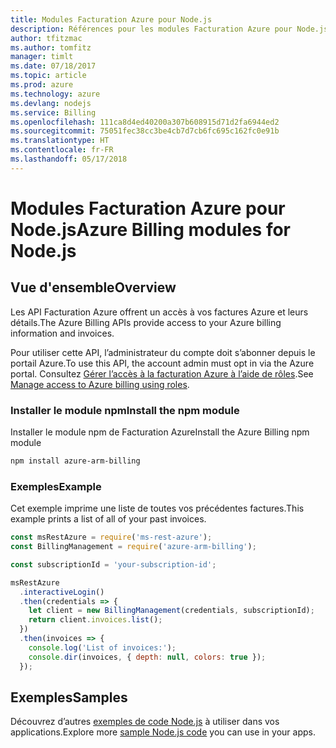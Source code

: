 ```yaml
---
title: Modules Facturation Azure pour Node.js
description: Références pour les modules Facturation Azure pour Node.js
author: tfitzmac
ms.author: tomfitz
manager: timlt
ms.date: 07/18/2017
ms.topic: article
ms.prod: azure
ms.technology: azure
ms.devlang: nodejs
ms.service: Billing
ms.openlocfilehash: 111ca8d4ed40200a307b608915d71d2fa6944ed2
ms.sourcegitcommit: 75051fec38cc3be4cb7d7cb6fc695c162fc0e91b
ms.translationtype: HT
ms.contentlocale: fr-FR
ms.lasthandoff: 05/17/2018
---
```

# <a name="azure-billing-modules-for-nodejs"></a><span data-ttu-id="6a22c-103">Modules Facturation Azure pour Node.js</span><span class="sxs-lookup"><span data-stu-id="6a22c-103">Azure Billing modules for Node.js</span></span>

## <a name="overview"></a><span data-ttu-id="6a22c-104">Vue d'ensemble</span><span class="sxs-lookup"><span data-stu-id="6a22c-104">Overview</span></span>
<span data-ttu-id="6a22c-105">Les API Facturation Azure offrent un accès à vos factures Azure et leurs détails.</span><span class="sxs-lookup"><span data-stu-id="6a22c-105">The Azure Billing APIs provide access to your Azure billing information and invoices.</span></span>

<span data-ttu-id="6a22c-106">Pour utiliser cette API, l’administrateur du compte doit s’abonner depuis le portail Azure.</span><span class="sxs-lookup"><span data-stu-id="6a22c-106">To use this API, the account admin must opt in via the Azure portal.</span></span> <span data-ttu-id="6a22c-107">Consultez [Gérer l’accès à la facturation Azure à l’aide de rôles](https://docs.microsoft.com/azure/billing/billing-manage-access).</span><span class="sxs-lookup"><span data-stu-id="6a22c-107">See [Manage access to Azure billing using roles](https://docs.microsoft.com/azure/billing/billing-manage-access).</span></span>

### <a name="install-the-npm-module"></a><span data-ttu-id="6a22c-108">Installer le module npm</span><span class="sxs-lookup"><span data-stu-id="6a22c-108">Install the npm module</span></span> 

<span data-ttu-id="6a22c-109">Installer le module npm de Facturation Azure</span><span class="sxs-lookup"><span data-stu-id="6a22c-109">Install the Azure Billing npm module</span></span> 

```bash
npm install azure-arm-billing
```
### <a name="example"></a><span data-ttu-id="6a22c-110">Exemples</span><span class="sxs-lookup"><span data-stu-id="6a22c-110">Example</span></span> 
 
<span data-ttu-id="6a22c-111">Cet exemple imprime une liste de toutes vos précédentes factures.</span><span class="sxs-lookup"><span data-stu-id="6a22c-111">This example prints a list of all of your past invoices.</span></span>
 
```javascript 
const msRestAzure = require('ms-rest-azure');
const BillingManagement = require('azure-arm-billing');

const subscriptionId = 'your-subscription-id';

msRestAzure
  .interactiveLogin()
  .then(credentials => {
    let client = new BillingManagement(credentials, subscriptionId);
    return client.invoices.list();
  })
  .then(invoices => {
    console.log('List of invoices:');
    console.dir(invoices, { depth: null, colors: true });
  });
``` 


## <a name="samples"></a><span data-ttu-id="6a22c-112">Exemples</span><span class="sxs-lookup"><span data-stu-id="6a22c-112">Samples</span></span>

<span data-ttu-id="6a22c-113">Découvrez d’autres [exemples de code Node.js](https://azure.microsoft.com/resources/samples/?platform=nodejs) à utiliser dans vos applications.</span><span class="sxs-lookup"><span data-stu-id="6a22c-113">Explore more [sample Node.js code](https://azure.microsoft.com/resources/samples/?platform=nodejs) you can use in your apps.</span></span>
